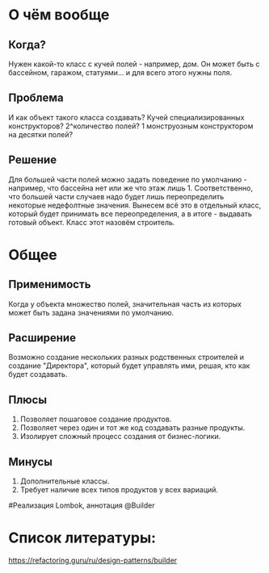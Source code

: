 # О чём вообще
## Когда?
Нужен какой-то класс с кучей полей - например, дом. Он может быть с бассейном, гаражом, статуями... и для всего этого нужны поля. 

## Проблема
И как объект такого класса создавать?
Кучей специализированных конструкторов? 2^количество полей? 1 монструозным конструктором на десятки полей?

## Решение
Для большей части полей можно задать поведение по умолчанию - например, что бассейна нет или же что этаж лишь 1. Соответственно, что большей части случаев надо будет лишь переопределить некоторые недефолтные значения.
Вынесем всё это в отдельный класс, который будет принимать все переопределения, а в итоге - выдавать готовый объект.
Класс этот назовём строитель.

# Общее

## Применимость
Когда у объекта множество полей, значительная часть из которых может быть задана значениями по умолчанию.

## Расширение
Возможно создание нескольких разных родственных строителей и создание "Директора", который будет управлять ими, решая, кто как будет создавать.

## Плюсы
1. Позволяет пошаговое создание продуктов.
2. Позволяет через один и тот же код создавать разные продукты.
3. Изолирует сложный процесс создания от бизнес-логики.

## Минусы
1. Дополнительные классы.
2. Требует наличие всех типов продуктов у всех вариаций.

#Реализация
Lombok, аннотация @Builder

# Список литературы:
https://refactoring.guru/ru/design-patterns/builder